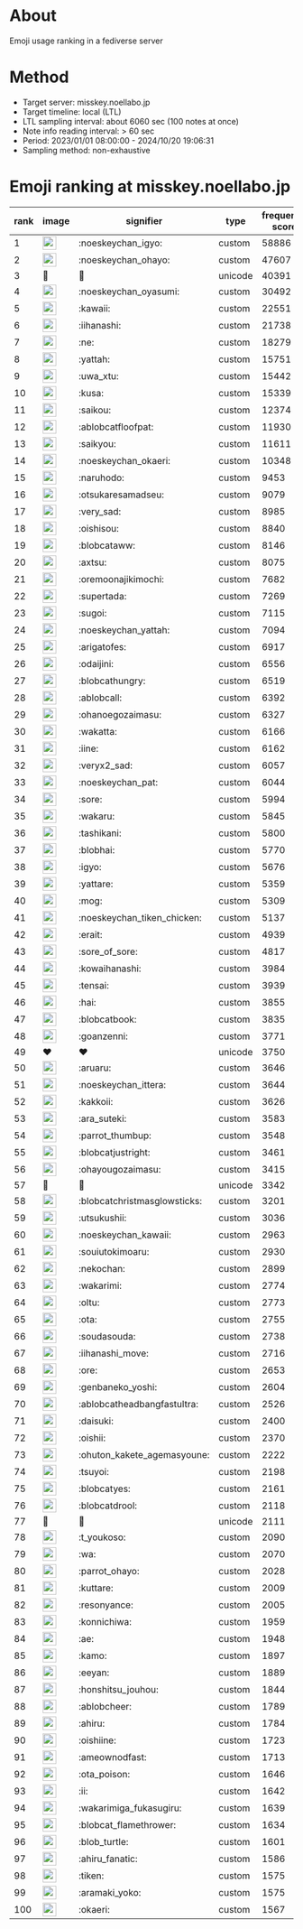 # About
Emoji usage ranking in a fediverse server

# Method
- Target server: misskey.noellabo.jp
- Target timeline: local (LTL)
- LTL sampling interval: about 6060 sec (100 notes at once)
- Note info reading interval: > 60 sec
- Period: 2023/01/01 08:00:00 - 2024/10/20 19:06:31 
- Sampling method: non-exhaustive

# Emoji ranking at misskey.noellabo.jp

|rank|image|signifier|type|frequency score|
|----|----|----|----|----|
|1|<img height="24" src="https://misskey.noellabo.jp/emoji/noeskeychan_igyo.webp">|:noeskeychan_igyo:|custom|58886|
|2|<img height="24" src="https://misskey.noellabo.jp/emoji/noeskeychan_ohayo.webp">|:noeskeychan_ohayo:|custom|47607|
|3|🎉|🎉|unicode|40391|
|4|<img height="24" src="https://misskey.noellabo.jp/emoji/noeskeychan_oyasumi.webp">|:noeskeychan_oyasumi:|custom|30492|
|5|<img height="24" src="https://misskey.noellabo.jp/emoji/kawaii.webp">|:kawaii:|custom|22551|
|6|<img height="24" src="https://misskey.noellabo.jp/emoji/iihanashi.webp">|:iihanashi:|custom|21738|
|7|<img height="24" src="https://misskey.noellabo.jp/emoji/ne.webp">|:ne:|custom|18279|
|8|<img height="24" src="https://misskey.noellabo.jp/emoji/yattah.webp">|:yattah:|custom|15751|
|9|<img height="24" src="https://misskey.noellabo.jp/emoji/uwa_xtu.webp">|:uwa_xtu:|custom|15442|
|10|<img height="24" src="https://misskey.noellabo.jp/emoji/kusa.webp">|:kusa:|custom|15339|
|11|<img height="24" src="https://misskey.noellabo.jp/emoji/saikou.webp">|:saikou:|custom|12374|
|12|<img height="24" src="https://misskey.noellabo.jp/emoji/ablobcatfloofpat.webp">|:ablobcatfloofpat:|custom|11930|
|13|<img height="24" src="https://misskey.noellabo.jp/emoji/saikyou.webp">|:saikyou:|custom|11611|
|14|<img height="24" src="https://misskey.noellabo.jp/emoji/noeskeychan_okaeri.webp">|:noeskeychan_okaeri:|custom|10348|
|15|<img height="24" src="https://misskey.noellabo.jp/emoji/naruhodo.webp">|:naruhodo:|custom|9453|
|16|<img height="24" src="https://misskey.noellabo.jp/emoji/otsukaresamadseu.webp">|:otsukaresamadseu:|custom|9079|
|17|<img height="24" src="https://misskey.noellabo.jp/emoji/very_sad.webp">|:very_sad:|custom|8985|
|18|<img height="24" src="https://misskey.noellabo.jp/emoji/oishisou.webp">|:oishisou:|custom|8840|
|19|<img height="24" src="https://misskey.noellabo.jp/emoji/blobcataww.webp">|:blobcataww:|custom|8146|
|20|<img height="24" src="https://misskey.noellabo.jp/emoji/axtsu.webp">|:axtsu:|custom|8075|
|21|<img height="24" src="https://misskey.noellabo.jp/emoji/oremoonajikimochi.webp">|:oremoonajikimochi:|custom|7682|
|22|<img height="24" src="https://misskey.noellabo.jp/emoji/supertada.webp">|:supertada:|custom|7269|
|23|<img height="24" src="https://misskey.noellabo.jp/emoji/sugoi.webp">|:sugoi:|custom|7115|
|24|<img height="24" src="https://misskey.noellabo.jp/emoji/noeskeychan_yattah.webp">|:noeskeychan_yattah:|custom|7094|
|25|<img height="24" src="https://misskey.noellabo.jp/emoji/arigatofes.webp">|:arigatofes:|custom|6917|
|26|<img height="24" src="https://misskey.noellabo.jp/emoji/odaijini.webp">|:odaijini:|custom|6556|
|27|<img height="24" src="https://misskey.noellabo.jp/emoji/blobcathungry.webp">|:blobcathungry:|custom|6519|
|28|<img height="24" src="https://misskey.noellabo.jp/emoji/ablobcall.webp">|:ablobcall:|custom|6392|
|29|<img height="24" src="https://misskey.noellabo.jp/emoji/ohanoegozaimasu.webp">|:ohanoegozaimasu:|custom|6327|
|30|<img height="24" src="https://misskey.noellabo.jp/emoji/wakatta.webp">|:wakatta:|custom|6166|
|31|<img height="24" src="https://misskey.noellabo.jp/emoji/iine.webp">|:iine:|custom|6162|
|32|<img height="24" src="https://misskey.noellabo.jp/emoji/veryx2_sad.webp">|:veryx2_sad:|custom|6057|
|33|<img height="24" src="https://misskey.noellabo.jp/emoji/noeskeychan_pat.webp">|:noeskeychan_pat:|custom|6044|
|34|<img height="24" src="https://misskey.noellabo.jp/emoji/sore.webp">|:sore:|custom|5994|
|35|<img height="24" src="https://misskey.noellabo.jp/emoji/wakaru.webp">|:wakaru:|custom|5845|
|36|<img height="24" src="https://misskey.noellabo.jp/emoji/tashikani.webp">|:tashikani:|custom|5800|
|37|<img height="24" src="https://misskey.noellabo.jp/emoji/blobhai.webp">|:blobhai:|custom|5770|
|38|<img height="24" src="https://misskey.noellabo.jp/emoji/igyo.webp">|:igyo:|custom|5676|
|39|<img height="24" src="https://misskey.noellabo.jp/emoji/yattare.webp">|:yattare:|custom|5359|
|40|<img height="24" src="https://misskey.noellabo.jp/emoji/mog.webp">|:mog:|custom|5309|
|41|<img height="24" src="https://misskey.noellabo.jp/emoji/noeskeychan_tiken_chicken.webp">|:noeskeychan_tiken_chicken:|custom|5137|
|42|<img height="24" src="https://misskey.noellabo.jp/emoji/erait.webp">|:erait:|custom|4939|
|43|<img height="24" src="https://misskey.noellabo.jp/emoji/sore_of_sore.webp">|:sore_of_sore:|custom|4817|
|44|<img height="24" src="https://misskey.noellabo.jp/emoji/kowaihanashi.webp">|:kowaihanashi:|custom|3984|
|45|<img height="24" src="https://misskey.noellabo.jp/emoji/tensai.webp">|:tensai:|custom|3939|
|46|<img height="24" src="https://misskey.noellabo.jp/emoji/hai.webp">|:hai:|custom|3855|
|47|<img height="24" src="https://misskey.noellabo.jp/emoji/blobcatbook.webp">|:blobcatbook:|custom|3835|
|48|<img height="24" src="https://misskey.noellabo.jp/emoji/goanzenni.webp">|:goanzenni:|custom|3771|
|49|❤|❤|unicode|3750|
|50|<img height="24" src="https://misskey.noellabo.jp/emoji/aruaru.webp">|:aruaru:|custom|3646|
|51|<img height="24" src="https://misskey.noellabo.jp/emoji/noeskeychan_ittera.webp">|:noeskeychan_ittera:|custom|3644|
|52|<img height="24" src="https://misskey.noellabo.jp/emoji/kakkoii.webp">|:kakkoii:|custom|3626|
|53|<img height="24" src="https://misskey.noellabo.jp/emoji/ara_suteki.webp">|:ara_suteki:|custom|3583|
|54|<img height="24" src="https://misskey.noellabo.jp/emoji/parrot_thumbup.webp">|:parrot_thumbup:|custom|3548|
|55|<img height="24" src="https://misskey.noellabo.jp/emoji/blobcatjustright.webp">|:blobcatjustright:|custom|3461|
|56|<img height="24" src="https://misskey.noellabo.jp/emoji/ohayougozaimasu.webp">|:ohayougozaimasu:|custom|3415|
|57|🍗|🍗|unicode|3342|
|58|<img height="24" src="https://misskey.noellabo.jp/emoji/blobcatchristmasglowsticks.webp">|:blobcatchristmasglowsticks:|custom|3201|
|59|<img height="24" src="https://misskey.noellabo.jp/emoji/utsukushii.webp">|:utsukushii:|custom|3036|
|60|<img height="24" src="https://misskey.noellabo.jp/emoji/noeskeychan_kawaii.webp">|:noeskeychan_kawaii:|custom|2963|
|61|<img height="24" src="https://misskey.noellabo.jp/emoji/souiutokimoaru.webp">|:souiutokimoaru:|custom|2930|
|62|<img height="24" src="https://misskey.noellabo.jp/emoji/nekochan.webp">|:nekochan:|custom|2899|
|63|<img height="24" src="https://misskey.noellabo.jp/emoji/wakarimi.webp">|:wakarimi:|custom|2774|
|64|<img height="24" src="https://misskey.noellabo.jp/emoji/oltu.webp">|:oltu:|custom|2773|
|65|<img height="24" src="https://misskey.noellabo.jp/emoji/ota.webp">|:ota:|custom|2755|
|66|<img height="24" src="https://misskey.noellabo.jp/emoji/soudasouda.webp">|:soudasouda:|custom|2738|
|67|<img height="24" src="https://misskey.noellabo.jp/emoji/iihanashi_move.webp">|:iihanashi_move:|custom|2716|
|68|<img height="24" src="https://misskey.noellabo.jp/emoji/ore.webp">|:ore:|custom|2653|
|69|<img height="24" src="https://misskey.noellabo.jp/emoji/genbaneko_yoshi.webp">|:genbaneko_yoshi:|custom|2604|
|70|<img height="24" src="https://misskey.noellabo.jp/emoji/ablobcatheadbangfastultra.webp">|:ablobcatheadbangfastultra:|custom|2526|
|71|<img height="24" src="https://misskey.noellabo.jp/emoji/daisuki.webp">|:daisuki:|custom|2400|
|72|<img height="24" src="https://misskey.noellabo.jp/emoji/oishii.webp">|:oishii:|custom|2370|
|73|<img height="24" src="https://misskey.noellabo.jp/emoji/ohuton_kakete_agemasyoune.webp">|:ohuton_kakete_agemasyoune:|custom|2222|
|74|<img height="24" src="https://misskey.noellabo.jp/emoji/tsuyoi.webp">|:tsuyoi:|custom|2198|
|75|<img height="24" src="https://misskey.noellabo.jp/emoji/blobcatyes.webp">|:blobcatyes:|custom|2161|
|76|<img height="24" src="https://misskey.noellabo.jp/emoji/blobcatdrool.webp">|:blobcatdrool:|custom|2118|
|77|👀|👀|unicode|2111|
|78|<img height="24" src="https://misskey.noellabo.jp/emoji/t_youkoso.webp">|:t_youkoso:|custom|2090|
|79|<img height="24" src="https://misskey.noellabo.jp/emoji/wa.webp">|:wa:|custom|2070|
|80|<img height="24" src="https://misskey.noellabo.jp/emoji/parrot_ohayo.webp">|:parrot_ohayo:|custom|2028|
|81|<img height="24" src="https://misskey.noellabo.jp/emoji/kuttare.webp">|:kuttare:|custom|2009|
|82|<img height="24" src="https://misskey.noellabo.jp/emoji/resonyance.webp">|:resonyance:|custom|2005|
|83|<img height="24" src="https://misskey.noellabo.jp/emoji/konnichiwa.webp">|:konnichiwa:|custom|1959|
|84|<img height="24" src="https://misskey.noellabo.jp/emoji/ae.webp">|:ae:|custom|1948|
|85|<img height="24" src="https://misskey.noellabo.jp/emoji/kamo.webp">|:kamo:|custom|1897|
|86|<img height="24" src="https://misskey.noellabo.jp/emoji/eeyan.webp">|:eeyan:|custom|1889|
|87|<img height="24" src="https://misskey.noellabo.jp/emoji/honshitsu_jouhou.webp">|:honshitsu_jouhou:|custom|1844|
|88|<img height="24" src="https://misskey.noellabo.jp/emoji/ablobcheer.webp">|:ablobcheer:|custom|1789|
|89|<img height="24" src="https://misskey.noellabo.jp/emoji/ahiru.webp">|:ahiru:|custom|1784|
|90|<img height="24" src="https://misskey.noellabo.jp/emoji/oishiine.webp">|:oishiine:|custom|1723|
|91|<img height="24" src="https://misskey.noellabo.jp/emoji/ameownodfast.webp">|:ameownodfast:|custom|1713|
|92|<img height="24" src="https://misskey.noellabo.jp/emoji/ota_poison.webp">|:ota_poison:|custom|1646|
|93|<img height="24" src="https://misskey.noellabo.jp/emoji/ii.webp">|:ii:|custom|1642|
|94|<img height="24" src="https://misskey.noellabo.jp/emoji/wakarimiga_fukasugiru.webp">|:wakarimiga_fukasugiru:|custom|1639|
|95|<img height="24" src="https://misskey.noellabo.jp/emoji/blobcat_flamethrower.webp">|:blobcat_flamethrower:|custom|1634|
|96|<img height="24" src="https://misskey.noellabo.jp/emoji/blob_turtle.webp">|:blob_turtle:|custom|1601|
|97|<img height="24" src="https://misskey.noellabo.jp/emoji/ahiru_fanatic.webp">|:ahiru_fanatic:|custom|1586|
|98|<img height="24" src="https://misskey.noellabo.jp/emoji/tiken.webp">|:tiken:|custom|1575|
|99|<img height="24" src="https://misskey.noellabo.jp/emoji/aramaki_yoko.webp">|:aramaki_yoko:|custom|1575|
|100|<img height="24" src="https://misskey.noellabo.jp/emoji/okaeri.webp">|:okaeri:|custom|1567|
